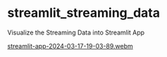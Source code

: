 # streamlit_streaming_data
Visualize the Streaming Data into Streamlit App

[streamlit-app-2024-03-17-19-03-89.webm](https://github.com/mayanktripathi4u/streamlit_streaming_data/assets/31957614/70992681-b026-4797-a751-284151101e04)
